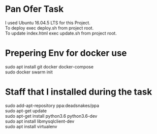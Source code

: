 # Pan Ofer Task

I used Ubuntu 16.04.5 LTS for this Project.\
To deploy exec deploy.sh from project root.\
To update index.html exec update.sh from project root.

# Prepering Env for docker use
sudo apt install git docker docker-compose\
sudo docker swarm init

# Staff that I installed during the task
sudo add-apt-repository ppa:deadsnakes/ppa\
sudo apt-get update\
sudo apt-get install python3.6 python3.6-dev\
sudo apt install libmysqlclient-dev\
sudo apt install virtualenv
